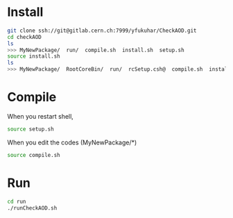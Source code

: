 
# Install
```sh
git clone ssh://git@gitlab.cern.ch:7999/yfukuhar/CheckAOD.git
cd checkAOD
ls
>>> MyNewPackage/  run/  compile.sh  install.sh  setup.sh
source install.sh
ls
>>> MyNewPackage/  RootCoreBin/  run/  rcSetup.csh@  compile.sh  install.sh  rcSetup.sh@  setup.sh
```

# Compile
When you restart shell,
```sh
source setup.sh
```
When you edit the codes (MyNewPackage/*)
```sh
source compile.sh
```

# Run
```sh
cd run
./runCheckAOD.sh
```
